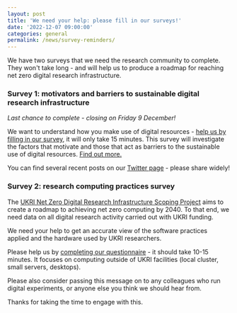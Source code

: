 ```yaml
---
layout: post
title: 'We need your help: please fill in our surveys!'
date: '2022-12-07 09:00:00'
categories: general
permalink: /news/survey-reminders/
---
```


We have two surveys that we need the research community to complete. They won't take long - and will help us to produce a roadmap for reaching net zero digital research infrastructure.

### Survey 1: motivators and barriers to sustainable digital research infrastructure

*Last chance to complete - closing on Friday 9 December!*

We want to understand how you make use of digital resources - [help us by filling in our survey](https://edgehillpsychology.eu.qualtrics.com/jfe/form/SV_erqaYxB9f2Y7bXU), it will only take 15 minutes. This survey will investigate the factors that motivate and those that act as barriers to the sustainable use of digital resources. [Find out more.](https://net-zero-dri.ceda.ac.uk/news/behaviour-survey/)

You can find several recent posts on our [Twitter page](https://twitter.com/cedanews) - please share widely! 

### Survey 2: research computing practices survey

The [UKRI Net Zero Digital Research Infrastructure Scoping Project](https://net-zero-dri.ceda.ac.uk/) aims to create a roadmap to achieving net zero computing by 2040. To that end, we need data on all digital research activity carried out with UKRI funding. 

We need your help to get an accurate view of the software practices applied and the hardware used by UKRI researchers. 

Please help us by [completing our questionnaire](https://forms.gle/b5NM9eSU8zoniNPR9) - it should take 10-15 minutes. It focuses on computing outside of UKRI facilities (local cluster, small servers, desktops). 

Please also consider passing this message on to any colleagues who run digital experiments, or anyone else you think we should hear from.

Thanks for taking the time to engage with this. 
